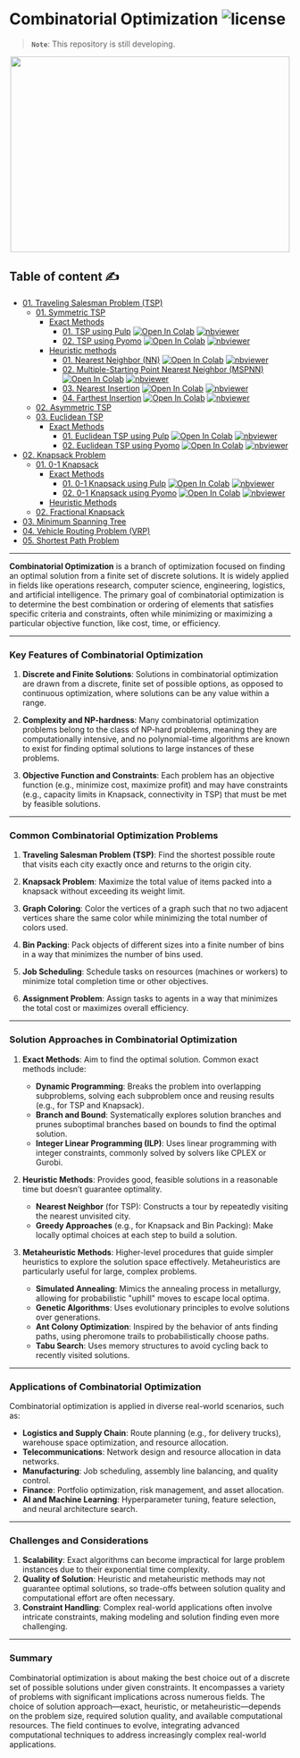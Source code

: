 # Combinatorial Optimization ![license](https://img.shields.io/github/license/Pegah-Ardehkhani/Combinatorial-Optimization.svg)

> **`Note`**: This repository is still developing.

<p align="center"> 
  <img width="500" height="350" src="https://miro.medium.com/v2/resize:fit:1400/1*WHoUd8ormJ3T6QIh3rJLUA.gif"> 
</p>

## Table of content ✍️

- [01. Traveling Salesman Problem (TSP)](https://github.com/Pegah-Ardehkhani/Combinatorial-Optimization/tree/main/01.%20Traveling%20Salesman%20Problem%20(TSP))
  - [01. Symmetric TSP](https://github.com/Pegah-Ardehkhani/Combinatorial-Optimization/tree/main/01.%20Traveling%20Salesman%20Problem%20(TSP)/01.%20Symmetric%20TSP)
    - [Exact Methods](https://github.com/Pegah-Ardehkhani/Combinatorial-Optimization/tree/main/01.%20Traveling%20Salesman%20Problem%20(TSP)/01.%20Symmetric%20TSP/Exact%20Algorithms)
      - [01. TSP using Pulp](https://github.com/Pegah-Ardehkhani/Combinatorial-Optimization/tree/main/01.%20Traveling%20Salesman%20Problem%20(TSP)/01.%20Symmetric%20TSP/Exact%20Algorithms/01.%20TSP%20using%20Pulp) <a href="https://colab.research.google.com/github/Pegah-Ardehkhani/Combinatorial-Optimization/blob/main/01.%20Traveling%20Salesman%20Problem%20(TSP)/01.%20Symmetric%20TSP/Exact%20Algorithms/01.%20TSP%20using%20Pulp/TSP%20with%20Pulp.ipynb" target="_parent\"><img src="https://colab.research.google.com/assets/colab-badge.svg" alt="Open In Colab"/></a> [![nbviewer](https://img.shields.io/badge/render-nbviewer-orange.svg)](https://nbviewer.org/github/Pegah-Ardehkhani/Combinatorial-Optimization/blob/main/01.%20Traveling%20Salesman%20Problem%20(TSP)/01.%20Symmetric%20TSP/Exact%20Algorithms/01.%20TSP%20using%20Pulp/TSP%20with%20Pulp.ipynb)
      - [02. TSP using Pyomo](https://github.com/Pegah-Ardehkhani/Combinatorial-Optimization/tree/main/01.%20Traveling%20Salesman%20Problem%20(TSP)/01.%20Symmetric%20TSP/Exact%20Algorithms/02.%20TSP%20using%20Pyomo) <a href="https://colab.research.google.com/github/Pegah-Ardehkhani/Combinatorial-Optimization/blob/main/01.%20Traveling%20Salesman%20Problem%20(TSP)/01.%20Symmetric%20TSP/Exact%20Algorithms/02.%20TSP%20using%20Pyomo/TSP%20with%20Pyomo.ipynb" target="_parent\"><img src="https://colab.research.google.com/assets/colab-badge.svg" alt="Open In Colab"/></a> [![nbviewer](https://img.shields.io/badge/render-nbviewer-orange.svg)](https://nbviewer.org/github/Pegah-Ardehkhani/Combinatorial-Optimization/blob/main/01.%20Traveling%20Salesman%20Problem%20(TSP)/01.%20Symmetric%20TSP/Exact%20Algorithms/02.%20TSP%20using%20Pyomo/TSP%20with%20Pyomo.ipynb)
    - [Heuristic methods](https://github.com/Pegah-Ardehkhani/Combinatorial-Optimization/tree/main/01.%20Traveling%20Salesman%20Problem%20(TSP)/01.%20Symmetric%20TSP/Heuristic%20methods)
      - [01. Nearest Neighbor (NN)](https://github.com/Pegah-Ardehkhani/Combinatorial-Optimization/tree/main/01.%20Traveling%20Salesman%20Problem%20(TSP)/01.%20Symmetric%20TSP/Heuristic%20methods/01.%20Nearest%20Neighbor%20(NN)) <a href="https://colab.research.google.com/github/Pegah-Ardehkhani/Combinatorial-Optimization/blob/main/01.%20Traveling%20Salesman%20Problem%20(TSP)/01.%20Symmetric%20TSP/Heuristic%20methods/01.%20Nearest%20Neighbor%20(NN)/TSP%20with%20NN.ipynb" target="_parent\"><img src="https://colab.research.google.com/assets/colab-badge.svg" alt="Open In Colab"/></a> [![nbviewer](https://img.shields.io/badge/render-nbviewer-orange.svg)](https://nbviewer.org/github/Pegah-Ardehkhani/Combinatorial-Optimization/blob/main/01.%20Traveling%20Salesman%20Problem%20(TSP)/01.%20Symmetric%20TSP/Heuristic%20methods/01.%20Nearest%20Neighbor%20(NN)/TSP%20with%20NN.ipynb)
      - [02. Multiple-Starting Point Nearest Neighbor (MSPNN)](https://github.com/Pegah-Ardehkhani/Combinatorial-Optimization/tree/main/01.%20Traveling%20Salesman%20Problem%20(TSP)/01.%20Symmetric%20TSP/Heuristic%20methods/02.%20Multiple-Starting%20Point%20Nearest%20Neighbor%20(MSPNN)) <a href="https://colab.research.google.com/github/Pegah-Ardehkhani/Combinatorial-Optimization/blob/main/01.%20Traveling%20Salesman%20Problem%20(TSP)/01.%20Symmetric%20TSP/Heuristic%20methods/02.%20Multiple-Starting%20Point%20Nearest%20Neighbor%20(MSPNN)/TSP%20with%20Multiple%20Starting%20Point%20Nearest%20Neighbor%20(MSPNN).ipynb" target="_parent\"><img src="https://colab.research.google.com/assets/colab-badge.svg" alt="Open In Colab"/></a> [![nbviewer](https://img.shields.io/badge/render-nbviewer-orange.svg)](https://nbviewer.org/github/Pegah-Ardehkhani/Combinatorial-Optimization/blob/main/01.%20Traveling%20Salesman%20Problem%20(TSP)/01.%20Symmetric%20TSP/Heuristic%20methods/02.%20Multiple-Starting%20Point%20Nearest%20Neighbor%20(MSPNN)/TSP%20with%20Multiple%20Starting%20Point%20Nearest%20Neighbor%20(MSPNN).ipynb)
      - [03. Nearest Insertion](https://github.com/Pegah-Ardehkhani/Combinatorial-Optimization/tree/main/01.%20Traveling%20Salesman%20Problem%20(TSP)/01.%20Symmetric%20TSP/Heuristic%20methods/03.%20Nearest%20Insertion) <a href="https://colab.research.google.com/github/Pegah-Ardehkhani/Combinatorial-Optimization/blob/main/01.%20Traveling%20Salesman%20Problem%20(TSP)/01.%20Symmetric%20TSP/Heuristic%20methods/03.%20Nearest%20Insertion/TSP%20with%20Nearest%20Insertion.ipynb" target="_parent\"><img src="https://colab.research.google.com/assets/colab-badge.svg" alt="Open In Colab"/></a> [![nbviewer](https://img.shields.io/badge/render-nbviewer-orange.svg)](https://nbviewer.org/github/Pegah-Ardehkhani/Combinatorial-Optimization/blob/main/01.%20Traveling%20Salesman%20Problem%20(TSP)/01.%20Symmetric%20TSP/Heuristic%20methods/03.%20Nearest%20Insertion/TSP%20with%20Nearest%20Insertion.ipynb)
      - [04. Farthest Insertion](https://github.com/Pegah-Ardehkhani/Combinatorial-Optimization/tree/main/01.%20Traveling%20Salesman%20Problem%20(TSP)/01.%20Symmetric%20TSP/Heuristic%20methods/04.%20Farthest%20Insertion) <a href="https://colab.research.google.com/github/Pegah-Ardehkhani/Combinatorial-Optimization/blob/main/01.%20Traveling%20Salesman%20Problem%20(TSP)/01.%20Symmetric%20TSP/Heuristic%20methods/04.%20Farthest%20Insertion/TSP%20with%20Farthest%20Insertion.ipynb" target="_parent\"><img src="https://colab.research.google.com/assets/colab-badge.svg" alt="Open In Colab"/></a> [![nbviewer](https://img.shields.io/badge/render-nbviewer-orange.svg)](https://nbviewer.org/github/Pegah-Ardehkhani/Combinatorial-Optimization/blob/main/01.%20Traveling%20Salesman%20Problem%20(TSP)/01.%20Symmetric%20TSP/Heuristic%20methods/04.%20Farthest%20Insertion/TSP%20with%20Farthest%20Insertion.ipynb)
  - [02. Asymmetric TSP](https://github.com/Pegah-Ardehkhani/Combinatorial-Optimization/tree/main/01.%20Traveling%20Salesman%20Problem%20(TSP)/02.%20Asymmetric%20TSP)
  - [03. Euclidean TSP](https://github.com/Pegah-Ardehkhani/Combinatorial-Optimization/tree/main/01.%20Traveling%20Salesman%20Problem%20(TSP)/03.%20Euclidean%20TSP)
      - [Exact Methods](https://github.com/Pegah-Ardehkhani/Combinatorial-Optimization/tree/main/01.%20Traveling%20Salesman%20Problem%20(TSP)/03.%20Euclidean%20TSP/Exact%20Methods)
        - [01. Euclidean TSP using Pulp](https://github.com/Pegah-Ardehkhani/Combinatorial-Optimization/tree/main/01.%20Traveling%20Salesman%20Problem%20(TSP)/03.%20Euclidean%20TSP/Exact%20Methods/01.%20Euclidean%20TSP%20using%20Pulp) <a href="https://colab.research.google.com/github/Pegah-Ardehkhani/Combinatorial-Optimization/blob/main/01.%20Traveling%20Salesman%20Problem%20(TSP)/03.%20Euclidean%20TSP/Exact%20Methods/01.%20Euclidean%20TSP%20using%20Pulp/Euclidean%20TSP%20with%20Pulp.ipynb" target="_parent\"><img src="https://colab.research.google.com/assets/colab-badge.svg" alt="Open In Colab"/></a> [![nbviewer](https://img.shields.io/badge/render-nbviewer-orange.svg)](https://nbviewer.org/github/Pegah-Ardehkhani/Combinatorial-Optimization/blob/main/01.%20Traveling%20Salesman%20Problem%20(TSP)/03.%20Euclidean%20TSP/Exact%20Methods/01.%20Euclidean%20TSP%20using%20Pulp/Euclidean%20TSP%20with%20Pulp.ipynb)
        - [02. Euclidean TSP using Pyomo](https://github.com/Pegah-Ardehkhani/Combinatorial-Optimization/tree/main/01.%20Traveling%20Salesman%20Problem%20(TSP)/03.%20Euclidean%20TSP/Exact%20Methods/02.%20Euclidean%20TSP%20using%20Pyomo) <a href="https://colab.research.google.com/github/Pegah-Ardehkhani/Combinatorial-Optimization/blob/main/01.%20Traveling%20Salesman%20Problem%20(TSP)/03.%20Euclidean%20TSP/Exact%20Methods/02.%20Euclidean%20TSP%20using%20Pyomo/Euclidean%20TSP%20with%20Pyomo.ipynb" target="_parent\"><img src="https://colab.research.google.com/assets/colab-badge.svg" alt="Open In Colab"/></a> [![nbviewer](https://img.shields.io/badge/render-nbviewer-orange.svg)](https://nbviewer.org/github/Pegah-Ardehkhani/Combinatorial-Optimization/blob/main/01.%20Traveling%20Salesman%20Problem%20(TSP)/03.%20Euclidean%20TSP/Exact%20Methods/02.%20Euclidean%20TSP%20using%20Pyomo/Euclidean%20TSP%20with%20Pyomo.ipynb)
- [02. Knapsack Problem](https://github.com/Pegah-Ardehkhani/Combinatorial-Optimization/tree/main/02.%20Knapsack%20Problem)
    - [01. 0-1 Knapsack](https://github.com/Pegah-Ardehkhani/Combinatorial-Optimization/tree/main/02.%20Knapsack%20Problem/01.%200-1%20Knapsack)
        - [Exact Methods](https://github.com/Pegah-Ardehkhani/Combinatorial-Optimization/tree/main/02.%20Knapsack%20Problem/01.%200-1%20Knapsack/Exact%20Methods)
            - [01. 0-1 Knapsack using Pulp](https://github.com/Pegah-Ardehkhani/Combinatorial-Optimization/tree/main/02.%20Knapsack%20Problem/01.%200-1%20Knapsack/Exact%20Methods/01.%200-1%20Knapsack%20using%20Pulp) <a href="https://colab.research.google.com/github/Pegah-Ardehkhani/Combinatorial-Optimization/blob/main/02.%20Knapsack%20Problem/01.%200-1%20Knapsack/Exact%20Methods/01.%200-1%20Knapsack%20using%20Pulp/0_1%20Knapsack%20with%20Pulp.ipynb" target="_parent\"><img src="https://colab.research.google.com/assets/colab-badge.svg" alt="Open In Colab"/></a> [![nbviewer](https://img.shields.io/badge/render-nbviewer-orange.svg)](https://nbviewer.org/github/Pegah-Ardehkhani/Combinatorial-Optimization/blob/main/02.%20Knapsack%20Problem/01.%200-1%20Knapsack/Exact%20Methods/01.%200-1%20Knapsack%20using%20Pulp/0_1%20Knapsack%20with%20Pulp.ipynb)
            - [02. 0-1 Knapsack using Pyomo](https://github.com/Pegah-Ardehkhani/Combinatorial-Optimization/tree/main/02.%20Knapsack%20Problem/01.%200-1%20Knapsack/Exact%20Methods/02.%200-1%20Knapsack%20using%20Pyomo) <a href="https://colab.research.google.com/github/Pegah-Ardehkhani/Combinatorial-Optimization/blob/main/02.%20Knapsack%20Problem/01.%200-1%20Knapsack/Exact%20Methods/02.%200-1%20Knapsack%20using%20Pyomo/0_1%20Knapsack%20with%20Pyomo.ipynb" target="_parent\"><img src="https://colab.research.google.com/assets/colab-badge.svg" alt="Open In Colab"/></a> [![nbviewer](https://img.shields.io/badge/render-nbviewer-orange.svg)](https://nbviewer.org/github/Pegah-Ardehkhani/Combinatorial-Optimization/blob/main/02.%20Knapsack%20Problem/01.%200-1%20Knapsack/Exact%20Methods/02.%200-1%20Knapsack%20using%20Pyomo/0_1%20Knapsack%20with%20Pyomo.ipynb)
        - [Heuristic Methods](https://github.com/Pegah-Ardehkhani/Combinatorial-Optimization/tree/main/02.%20Knapsack%20Problem/01.%200-1%20Knapsack/Heuristic%20Methods)
    - [02. Fractional Knapsack](https://github.com/Pegah-Ardehkhani/Combinatorial-Optimization/tree/main/02.%20Knapsack%20Problem/02.%20Fractional%20Knapsack)
- [03. Minimum Spanning Tree](https://github.com/Pegah-Ardehkhani/Combinatorial-Optimization/tree/main/03.%20Minimum%20Spanning%20Tree)
- [04. Vehicle Routing Problem (VRP)](https://github.com/Pegah-Ardehkhani/Combinatorial-Optimization/tree/main/04.%20Vehicle%20Routing%20Problem%20(VRP))
- [05. Shortest Path Problem](https://github.com/Pegah-Ardehkhani/Combinatorial-Optimization/tree/main/05.%20Shortest%20Path%20Problem)



---

**Combinatorial Optimization** is a branch of optimization focused on finding an optimal solution from a finite set of discrete solutions. It is widely applied in fields like operations research, computer science, engineering, logistics, and artificial intelligence. The primary goal of combinatorial optimization is to determine the best combination or ordering of elements that satisfies specific criteria and constraints, often while minimizing or maximizing a particular objective function, like cost, time, or efficiency.

---

### Key Features of Combinatorial Optimization

1. **Discrete and Finite Solutions**: Solutions in combinatorial optimization are drawn from a discrete, finite set of possible options, as opposed to continuous optimization, where solutions can be any value within a range.
   
2. **Complexity and NP-hardness**: Many combinatorial optimization problems belong to the class of NP-hard problems, meaning they are computationally intensive, and no polynomial-time algorithms are known to exist for finding optimal solutions to large instances of these problems.

3. **Objective Function and Constraints**: Each problem has an objective function (e.g., minimize cost, maximize profit) and may have constraints (e.g., capacity limits in Knapsack, connectivity in TSP) that must be met by feasible solutions.

---

### Common Combinatorial Optimization Problems

1. **Traveling Salesman Problem (TSP)**: Find the shortest possible route that visits each city exactly once and returns to the origin city.
   
2. **Knapsack Problem**: Maximize the total value of items packed into a knapsack without exceeding its weight limit.

3. **Graph Coloring**: Color the vertices of a graph such that no two adjacent vertices share the same color while minimizing the total number of colors used.

4. **Bin Packing**: Pack objects of different sizes into a finite number of bins in a way that minimizes the number of bins used.

5. **Job Scheduling**: Schedule tasks on resources (machines or workers) to minimize total completion time or other objectives.

6. **Assignment Problem**: Assign tasks to agents in a way that minimizes the total cost or maximizes overall efficiency.

---

### Solution Approaches in Combinatorial Optimization

1. **Exact Methods**: Aim to find the optimal solution. Common exact methods include:
   - **Dynamic Programming**: Breaks the problem into overlapping subproblems, solving each subproblem once and reusing results (e.g., for TSP and Knapsack).
   - **Branch and Bound**: Systematically explores solution branches and prunes suboptimal branches based on bounds to find the optimal solution.
   - **Integer Linear Programming (ILP)**: Uses linear programming with integer constraints, commonly solved by solvers like CPLEX or Gurobi.

2. **Heuristic Methods**: Provides good, feasible solutions in a reasonable time but doesn’t guarantee optimality.
   - **Nearest Neighbor** (for TSP): Constructs a tour by repeatedly visiting the nearest unvisited city.
   - **Greedy Approaches** (e.g., for Knapsack and Bin Packing): Make locally optimal choices at each step to build a solution.

3. **Metaheuristic Methods**: Higher-level procedures that guide simpler heuristics to explore the solution space effectively. Metaheuristics are particularly useful for large, complex problems.
   - **Simulated Annealing**: Mimics the annealing process in metallurgy, allowing for probabilistic "uphill" moves to escape local optima.
   - **Genetic Algorithms**: Uses evolutionary principles to evolve solutions over generations.
   - **Ant Colony Optimization**: Inspired by the behavior of ants finding paths, using pheromone trails to probabilistically choose paths.
   - **Tabu Search**: Uses memory structures to avoid cycling back to recently visited solutions.

---

### Applications of Combinatorial Optimization

Combinatorial optimization is applied in diverse real-world scenarios, such as:

- **Logistics and Supply Chain**: Route planning (e.g., for delivery trucks), warehouse space optimization, and resource allocation.
- **Telecommunications**: Network design and resource allocation in data networks.
- **Manufacturing**: Job scheduling, assembly line balancing, and quality control.
- **Finance**: Portfolio optimization, risk management, and asset allocation.
- **AI and Machine Learning**: Hyperparameter tuning, feature selection, and neural architecture search.

---

### Challenges and Considerations

1. **Scalability**: Exact algorithms can become impractical for large problem instances due to their exponential time complexity.
2. **Quality of Solution**: Heuristic and metaheuristic methods may not guarantee optimal solutions, so trade-offs between solution quality and computational effort are often necessary.
3. **Constraint Handling**: Complex real-world applications often involve intricate constraints, making modeling and solution finding even more challenging.

---

### Summary

Combinatorial optimization is about making the best choice out of a discrete set of possible solutions under given constraints. It encompasses a variety of problems with significant implications across numerous fields. The choice of solution approach—exact, heuristic, or metaheuristic—depends on the problem size, required solution quality, and available computational resources. The field continues to evolve, integrating advanced computational techniques to address increasingly complex real-world applications.

